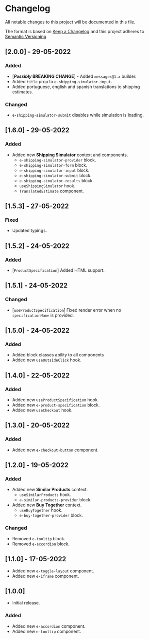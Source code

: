 # Changelog

All notable changes to this project will be documented in this file.

The format is based on [Keep a Changelog](http://keepachangelog.com/en/1.0.0/)
and this project adheres to [Semantic Versioning](http://semver.org/spec/v2.0.0.html).

## [2.0.0] - 29-05-2022

### Added

- [***Possibly* BREAKING CHANGE**] - Added `messages@1.x` builder.
- Added `title` prop to `e-shipping-simulator-input`.
- Added portuguese, english and spanish translations to shipping estimates.

### Changed

- `e-shipping-simulator-submit` disables while simulation is loading.

## [1.6.0] - 29-05-2022

### Added

- Added new **Shipping Simulator** context and components.
  - `e-shipping-simulator-provider` block.
  - `e-shipping-simulator-form` block.
  - `e-shipping-simulator-input` block.
  - `e-shipping-simulator-submit` block.
  - `e-shipping-simulator-results` block.
  - `useShippingSimulator` hook.
  - `TranslatedEstimate` component.

## [1.5.3] - 27-05-2022

### Fixed

- Updated typings.

## [1.5.2] - 24-05-2022

### Added

- [`ProductSpecification`] Added HTML support.

## [1.5.1] - 24-05-2022

### Changed

- [`useProductSpecification`] Fixed render error when no `specificationName` is provided.

## [1.5.0] - 24-05-2022

### Added

- Added block classes ability to all components
- Added new `useOutsideClick` hook.

## [1.4.0] - 22-05-2022

### Added

- Added new `useProductSpecification` hook.
- Added new `e-product-specification` block.
- Added new `useCheckout` hook.

## [1.3.0] - 20-05-2022

### Added

- Added new `e-checkout-button` component.

## [1.2.0] - 19-05-2022

### Added

- Added new **Similar Products** context.
  - `useSimilarProducts` hook.
  - `e-similar-products-provider` block.
- Added new **Buy Together** context.
  - `useBuyTogether` hook.
  - `e-buy-together-provider` block.

### Changed

- Removed `e-tooltip` block.
- Removed `e-accordion` block.

## [1.1.0] - 17-05-2022

- Added new `e-toggle-layout` component.
- Added new `e-iframe` component.

## [1.0.0]

- Initial release.

### Added

- Added new `e-accordion` component.
- Added new `e-tooltip` component.